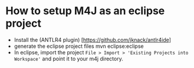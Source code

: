 # How to setup M4J as an eclipse project

- Install the (ANTLR4 plugin) [https://github.com/jknack/antlr4ide]
- generate the eclipse project files
    mvn eclipse:eclipse
- In eclipse, import the project `File > Import > 'Existing Projects into Workspace'` and point it to your m4j directory.

